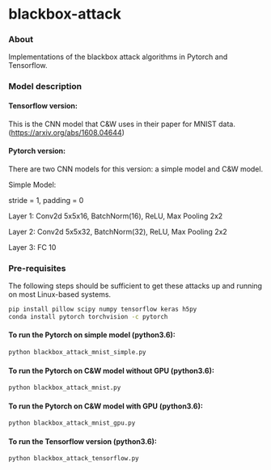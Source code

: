 # blackbox-attack


### About

Implementations of the blackbox attack algorithms in Pytorch and Tensorflow. 

### Model description


#### Tensorflow version: 

This is the CNN model that C&W uses in their paper for MNIST data. (https://arxiv.org/abs/1608.04644)


#### Pytorch version: 

There are two CNN models for this version: a simple model and C&W model.

Simple Model:

stride = 1, padding = 0

Layer 1: Conv2d 5x5x16, BatchNorm(16), ReLU, Max Pooling 2x2

Layer 2: Conv2d 5x5x32, BatchNorm(32), ReLU, Max Pooling 2x2

Layer 3: FC 10


### Pre-requisites

The following steps should be sufficient to get these attacks up and running on
most Linux-based systems.

```bash
pip install pillow scipy numpy tensorflow keras h5py
conda install pytorch torchvision -c pytorch
```
   
#### To run the Pytorch on simple model (python3.6):

```bash
python blackbox_attack_mnist_simple.py
```

#### To run the Pytorch on C&W model without GPU (python3.6):

```bash
python blackbox_attack_mnist.py
```

#### To run the Pytorch on C&W model with GPU (python3.6):

```bash
python blackbox_attack_mnist_gpu.py
```

#### To run the Tensorflow version (python3.6):

```bash
python blackbox_attack_tensorflow.py
```



